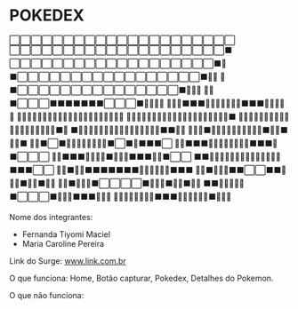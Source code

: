 # POKEDEX
⬜⬜⬜⬜⬜⬜⬜⬜⬜⬜⬜⬜⬜⬜⬜⬜⬜⬜⬜⬜⬜ 
⬜⬜⬜⬜⬜⬜⬜⬜⬜⬜⬜⬜⬜⬜⬜⬜⬜⬜⬜⬜⬛ 
⬜⬜⬜⬜⬜⬜⬜⬜⬜⬜⬜⬜⬜⬜⬜⬜⬜⬜⬜⬛💛 
⬛⬜⬜⬜⬜⬜⬜⬜⬜⬜⬜⬜⬜⬜⬜⬜⬜⬜⬛💛💛 
💛⬛⬜⬜⬜⬜⬜⬜⬜⬜⬜⬜⬜⬜⬜⬜⬜⬛💛💛💛 
💛💛⬛⬜⬜⬜⬛⬛⬛⬛⬛⬛⬛⬜⬜⬜⬛💛💛💛💛 
💛💛💛⬛⬛⬛💛💛💛💛💛💛💛⬛⬛⬛💛💛💛💛💛 
💛💛💛💛💛💛💛💛💛💛💛💛💛💛💛💛💛💛💛💛💛 
💛💛💛💛💛💛💛💛💛💛💛💛💛💛💛💛💛💛💛💛⬛ 
💛💛💛💛💛💛💛💛💛💛💛💛💛💛💛💛💛💛💛⬛💛 
⬛💛💛💛💛💛💛💛💛💛💛💛💛💛💛💛💛⬛⬛💛💛 
💛💛💛⬛💛💛💛💛💛💛💛💛💛💛⬛💛💛⬛💛💛⬛ 
💛💛⬛⬜⬛💛💛💛💛💛💛💛💛⬛⬜⬛💛⬛⬛⬛⬜ 
💛💛⬛⬛⬛💛💛💛💛💛💛💛💛⬛⬛⬛💛⬛⬜⬜⬜ 
💛💛⬛⬛⬛💛💛💛💛⬛💛💛💛⬛⬛⬛💛💛⬛⬜⬜ 
⬛⬛💛💛💛💛💛💛💛💛💛💛💛💛💛💛⬛⬛⬛⬜⬜ 
🍎🍎⬛💛💛⬛⬛⬛⬛⬛⬛⬛💛💛💛💛🍎🍎⬛⬛⬛ 
🍎🍎⬛💛💛💛⬛⬛⬜⬜⬛⬛💛💛💛⬛🍎🍎⬛💛💛 
🍎🍎⬛💛💛💛⬛⬜⬜⬜⬜⬛💛💛💛⬛🍎🍎⬛💛💛 
⬛⬛💛💛💛💛💛⬛⬜⬜⬜⬛💛💛💛⬛⬛⬛💛💛💛 
💛💛💛💛💛💛💛💛⬛⬛⬛💛💛💛💛💛💛⬛💛💛💛

Nome dos integrantes: 
- Fernanda Tiyomi Maciel 
- Maria Caroline Pereira


Link do Surge: www.link.com.br

O que funciona:
Home,
Botão capturar,
Pokedex,
Detalhes do Pokemon.

O que não funciona: 
